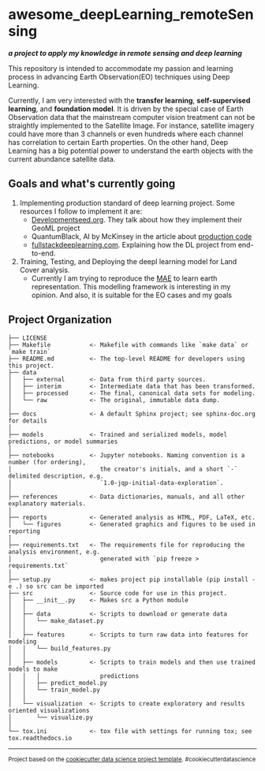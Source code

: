 awesome_deepLearning_remoteSensing
==============================

_**a project to apply my knowledge in  remote sensing and deep learning**_

This repository is intended to accommodate my passion and learning process in advancing Earth Observation(EO) techniques 
using Deep Learning.

Currently, I am very interested with the **transfer learning**, **self-supervised learning**, and **foundation model**. It is driven by the special case
of Earth Observation data that the mainstream computer vision treatment can not be straightly implemented to the Satellite 
Image. For instance, satellite imagery could have more than 3 channels or even hundreds where each channel has correlation to certain Earth
properties. On the other hand, Deep Learning has a big potential power to understand the earth objects with the current abundance satellite data.  

Goals and what's currently going
------------
1. Implementing production standard of deep learning project. Some resources I follow to implement it are:
   - [Developmentseed.org](https://developmentseed.org/blog/2022-09-27-ml-tooling). They talk about how they implement their GeoML project
   - QuantumBlack, AI by McKinsey in the article about [production code](https://medium.com/quantumblack/data-scientists-the-only-useful-code-is-production-code-8b4806f2fe75)
   - [fullstackdeeplearning.com](https://fullstackdeeplearning.com). Explaining how the DL project from end-to-end.
2. Training, Testing, and Deploying the deepl learning model for Land Cover analysis.
   - Currently I am trying to reproduce the [MAE](https://www.google.com/search?client=safari&rls=en&q=mask+autoencoder&ie=UTF-8&oe=UTF-8) to learn earth representation. 
     This modelling framework is interesting in my opinion. And also, it is suitable for the EO cases and my goals

Project Organization
------------

    ├── LICENSE
    ├── Makefile           <- Makefile with commands like `make data` or `make train`
    ├── README.md          <- The top-level README for developers using this project.
    ├── data
    │   ├── external       <- Data from third party sources.
    │   ├── interim        <- Intermediate data that has been transformed.
    │   ├── processed      <- The final, canonical data sets for modeling.
    │   └── raw            <- The original, immutable data dump.
    │
    ├── docs               <- A default Sphinx project; see sphinx-doc.org for details
    │
    ├── models             <- Trained and serialized models, model predictions, or model summaries
    │
    ├── notebooks          <- Jupyter notebooks. Naming convention is a number (for ordering),
    │                         the creator's initials, and a short `-` delimited description, e.g.
    │                         `1.0-jqp-initial-data-exploration`.
    │
    ├── references         <- Data dictionaries, manuals, and all other explanatory materials.
    │
    ├── reports            <- Generated analysis as HTML, PDF, LaTeX, etc.
    │   └── figures        <- Generated graphics and figures to be used in reporting
    │
    ├── requirements.txt   <- The requirements file for reproducing the analysis environment, e.g.
    │                         generated with `pip freeze > requirements.txt`
    │
    ├── setup.py           <- makes project pip installable (pip install -e .) so src can be imported
    ├── src                <- Source code for use in this project.
    │   ├── __init__.py    <- Makes src a Python module
    │   │
    │   ├── data           <- Scripts to download or generate data
    │   │   └── make_dataset.py
    │   │
    │   ├── features       <- Scripts to turn raw data into features for modeling
    │   │   └── build_features.py
    │   │
    │   ├── models         <- Scripts to train models and then use trained models to make
    │   │   │                 predictions
    │   │   ├── predict_model.py
    │   │   └── train_model.py
    │   │
    │   └── visualization  <- Scripts to create exploratory and results oriented visualizations
    │       └── visualize.py
    │
    └── tox.ini            <- tox file with settings for running tox; see tox.readthedocs.io


--------

<p><small>Project based on the <a target="_blank" href="https://drivendata.github.io/cookiecutter-data-science/">cookiecutter data science project template</a>. #cookiecutterdatascience</small></p>

